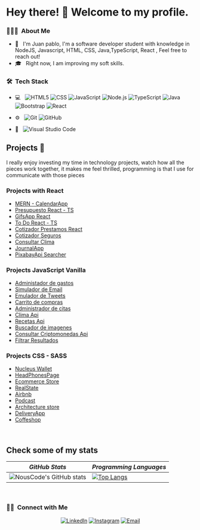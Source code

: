 # Hey there! 🤝 Welcome to my profile.



<h3> 👨🏻‍💻 &nbsp;About Me </h3>

- 🤔 &nbsp; I'm Juan pablo,  I'm a software developer student with knowledge in NodeJS, Javascript, HTML, CSS, Java,TypeScript, React , Feel free to reach out!
- 🎓 &nbsp; Right now, I am improving my soft skills.

<h3> 🛠 &nbsp;Tech Stack</h3>

- 💻 &nbsp;
  ![HTML5](https://img.shields.io/badge/HTML5-E34F26?style=for-the-badge&logo=html5&logoColor=white)
  ![CSS](https://img.shields.io/badge/CSS3-1572B6?style=for-the-badge&logo=css3&logoColor=white)
  ![JavaScript](https://img.shields.io/badge/JavaScript-323330?style=for-the-badge&logo=javascript&logoColor=F7DF1E)
  ![Node.js](https://img.shields.io/badge/Node.js-339933?style=for-the-badge&logo=nodedotjs&logoColor=white)
  ![TypeScript](https://img.shields.io/badge/TypeScript-007ACC?style=for-the-badge&logo=typescript&logoColor=white)
  ![Java](https://img.shields.io/badge/Java-ED8B00?style=for-the-badge&logo=java&logoColor=white)
  ![Bootstrap](https://img.shields.io/badge/Bootstrap-563D7C?style=for-the-badge&logo=bootstrap&logoColor=white)
  ![React](https://img.shields.io/badge/React-20232A?style=for-the-badge&logo=react&logoColor=61DAFB)
  
  
- ⚙️ &nbsp;
  ![Git](https://img.shields.io/badge/GIT-E44C30?style=for-the-badge&logo=git&logoColor=white)
  ![GitHub](https://img.shields.io/badge/GitHub-100000?style=for-the-badge&logo=github&logoColor=white)
- 🔧 &nbsp;
  ![Visual Studio Code](https://img.shields.io/badge/Visual_Studio_Code-0078D4?style=for-the-badge&logo=visual%20studio%20code&logoColor=white)
  
## Projects 🚂
I really enjoy investing my time in technology projects, watch how all the pieces work together, it makes me feel thrilled, programming is that I use for communicate with those pieces

### Projects with React
- [MERN - CalendarApp](https://github.com/jutaga/CalendarApp)
- [Presupuesto React - TS](https://github.com/jutaga/PresupuestoReact)
- [GifsApp React](https://github.com/jutaga/gifsApp-React)
- [To Do React - TS ](https://github.com/jutaga/PendientesAdm)
- [Cotizador Prestamos React](https://github.com/jutaga/ReactJS-Cotizador-Prestamos)
- [Cotizador Seguros](https://github.com/jutaga/CotizadorReact)
- [Consultar Clima](https://github.com/jutaga/ClimaAppReact)
- [JournalApp](https://github.com/jutaga/JournalApp)
- [PixabayApi Searcher](https://github.com/jutaga/ImagenesReact)

### Projects JavaScript Vanilla
- [Administador de gastos](https://github.com/jutaga/Gastos)
- [Simulador de Email](https://github.com/jutaga/EnviarEmail)
- [Emulador de Tweets](https://github.com/jutaga/Tweets)
- [Carrito de compras](https://github.com/jutaga/Carrito-LS)
- [Administrador de citas](https://github.com/jutaga/AdministradorCitas)
- [Clima Api](https://github.com/jutaga/ConsultarClimaAPI/)
- [Recetas Api](https://github.com/jutaga/RecetasAPI/)
- [Buscador de imagenes](https://github.com/jutaga/ImagenesAPI)
- [Consultar Criptomonedas Api](https://github.com/jutaga/CriptoMonedas-API)
- [Filtrar Resultados](https://github.com/jutaga/Buscador)

### Projects CSS - SASS
- [Nucleus Wallet](https://github.com/jutaga/Nucleus-eWallet)
- [HeadPhonesPage](https://github.com/jutaga/Audifonos)
- [Ecommerce Store](https://github.com/jutaga/EcommerseCSS-HTML)
- [RealState](https://github.com/jutaga/RealState)
- [Airbnb](https://github.com/jutaga/sass-airbnb)
- [Podcast](https://github.com/jutaga/PodCast)
- [Architecture store](https://github.com/jutaga/Arquitectura)
- [DeliveryApp](https://github.com/jutaga/AppDelivery-SASS)
- [Coffeshop](https://github.com/jutaga/Cafeteria)

<br/>

## Check some of my stats

| *GitHub Stats* | *Programming Languages* |
---|---  
| ![NousCode's GitHub stats](https://github-readme-stats.vercel.app/api?username=jutaga&show_icons=true&theme=slateorange ) |  [![Top Langs](https://github-readme-stats.vercel.app/api/top-langs/?username=jutaga&layout=compact&theme=slateorange )](https://github.com/anuraghazra/github-readme-stats) |


<br/>

<h3> 🤝🏻 &nbsp;Connect with Me </h3>

<p align="center">
<a href="https://www.linkedin.com/in/juan-pablo-tabares-gallego-8ba1b5141/"><img alt="LinkedIn" src="https://img.shields.io/badge/LinkedIn-Juan%20Pablo%20Tabares-blue?style=flat-square&logo=linkedin"></a>
<a href="https://www.instagram.com/jpablot96/"><img alt="Instagram" src="https://img.shields.io/badge/Instagram-@jpablot96-blue?style=flat-square&logo=instagram"></a>
<a href="mailto:juancho9615@hotmail.com"><img alt="Email" src="https://img.shields.io/badge/Email-juancho9615@hotmail.com-blue?style=flat-square&logo=gmail"></a>
</p>

